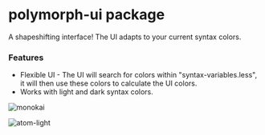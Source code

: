 # polymorph-ui package

A shapeshifting interface! The UI adapts to your current syntax colors.

### Features

* Flexible UI - The UI will search for colors within "syntax-variables.less", it will then use these colors to calculate the UI colors.
* Works with light and dark syntax colors.

![monokai](http://i.imgur.com/DyrExSL.png)

![atom-light](http://i.imgur.com/ntZrqrV.png)

<!--
TODO panelheading; accent color -> text highlight
-->
